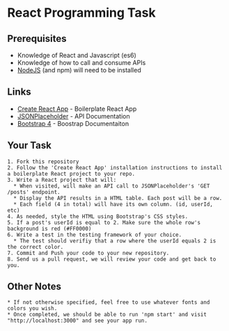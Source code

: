# React Programming Task

## Prerequisites
* Knowledge of React and Javascript (es6)
* Knowledge of how to call and consume APIs
* [NodeJS](https://nodejs.org/en/) (and npm) will need to be installed

## Links
* [Create React App](https://github.com/facebook/create-react-ap) - Boilerplate React App
* [JSONPlaceholder](https://jsonplaceholder.typicode.com/) - API Documentation
* [Bootstrap 4](https://getbootstrap.com/) - Boostrap Documentaiton

## Your Task
    1. Fork this repository
    2. Follow the 'Create React App' installation instructions to install a boilerplate React project to your repo.
    3. Write a React project that will:
      * When visited, will make an API call to JSONPlaceholder's 'GET /posts' endpoint.
      * Display the API results in a HTML table. Each post will be a row.
      * Each field (4 in total) will have its own column. (id, userId, etc)
    4. As needed, style the HTML using Bootstrap's CSS styles. 
    5. If a post's userId is equal to 2. Make sure the whole row's background is red (#FF0000)
    6. Write a test in the testing framework of your choice. 
      * The test should verifiy that a row where the userId equals 2 is the correct color.
    7. Commit and Push your code to your new repository.
    8. Send us a pull request, we will review your code and get back to you. 
    
## Other Notes
    * If not otherwise specified, feel free to use whatever fonts and colors you wish. 
    * Once completed, we should be able to run 'npm start' and visit "http://localhost:3000" and see your app run. 
